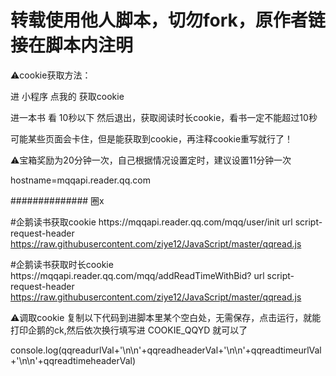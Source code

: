 # 转载使用他人脚本，切勿fork，原作者链接在脚本内注明



⚠️cookie获取方法：

进 小程序 点我的  获取cookie

进一本书 看 10秒以下 然后退出，获取阅读时长cookie，看书一定不能超过10秒

可能某些页面会卡住，但是能获取到cookie，再注释cookie重写就行了！



⚠️宝箱奖励为20分钟一次，自己根据情况设置定时，建议设置11分钟一次

hostname=mqqapi.reader.qq.com

############## 圈x

#企鹅读书获取cookie
https:\/\/mqqapi\.reader\.qq\.com\/mqq\/user\/init url script-request-header https://raw.githubusercontent.com/ziye12/JavaScript/master/qqread.js


#企鹅读书获取时长cookie
https:\/\/mqqapi\.reader\.qq\.com\/mqq\/addReadTimeWithBid? url script-request-header https://raw.githubusercontent.com/ziye12/JavaScript/master/qqread.js



⚠️调取cookie
复制以下代码到进脚本里某个空白处，无需保存，点击运行，就能打印企鹅的ck,然后依次换行填写进 COOKIE_QQYD 就可以了

console.log(qqreadurlVal+'\n\n'+qqreadheaderVal+'\n\n'+qqreadtimeurlVal+'\n\n'+qqreadtimeheaderVal)
